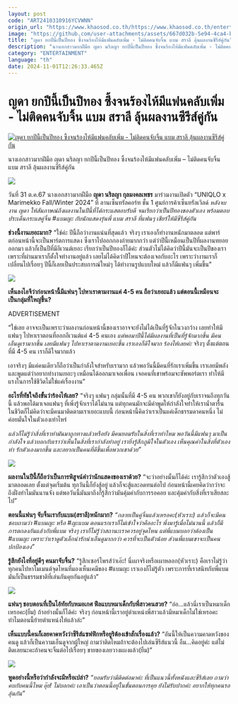 ```yaml
---
layout: post
code: "ART2410310916YCVWNN"
origin_url: "https://www.khaosod.co.th/https://www.khaosod.co.th/entertainment/news_9484658"
image: "https://github.com/user-attachments/assets/667d032b-5e94-4ca4-bbc8-af45afec9896"
title: "ญดา ยกปีนี้เป็นปีทอง ซึ้งจนร้องไห้มีแฟนคลับเพิ่ม - ไม่ติดคนจับจิ้น แบม สราลี ลุ้นผลงานซีรีส์คู่กัน"
description: "นางเอกสาวมากฝีมือ ญดา นริลญา ยกปีนี้เป็นปีทอง ซึ้งจนร้องไห้มีแฟนคลับเพิ่ม - ไม่ติดคนจับจิ้น แบม สราลี ลุ้นผลงานซีรีส์คู่กัน"
category: "ENTERTAINMENT"
language: "th"
date: 2024-11-01T12:26:33.465Z
---
```


# ญดา ยกปีนี้เป็นปีทอง ซึ้งจนร้องไห้มีแฟนคลับเพิ่ม - ไม่ติดคนจับจิ้น แบม สราลี ลุ้นผลงานซีรีส์คู่กัน

[![ญดา ยกปีนี้เป็นปีทอง ซึ้งจนร้องไห้มีแฟนคลับเพิ่ม - ไม่ติดคนจับจิ้น แบม สราลี ลุ้นผลงานซีรีส์คู่กัน](https://www.khaosod.co.th/wpapp/uploads/2024/10/yda.jpg "ญดา ยกปีนี้เป็นปีทอง ซึ้งจนร้องไห้มีแฟนคลับเพิ่ม - ไม่ติดคนจับจิ้น แบม สราลี ลุ้นผลงานซีรีส์คู่กัน")](https://www.khaosod.co.th/wpapp/uploads/2024/10/yda.jpg)

นางเอกสาวมากฝีมือ ญดา นริลญา ยกปีนี้เป็นปีทอง ซึ้งจนร้องไห้มีแฟนคลับเพิ่ม – ไม่ติดคนจับจิ้น แบม สราลี ลุ้นผลงานซีรีส์คู่กัน

![](https://www.khaosod.co.th/wpapp/uploads/2024/10/S__533667856_0-696x464.jpg)

วันที่ 31 ต.ค.67 นางเอกสาวมากฝีมือ **ญดา นริลญา กุลมงคลเพชร** มาร่วมงานเปิดตัว “UNIQLO x Marimekko Fall/Winter 2024” ที่ ลานเซ็นทรัลคอร์ท ชั้น 1 ศูนย์การค้าเซ็นทรัลเวิลด์ _หลังจบงาน ญดา ให้สัมภาษณ์ถึงผลงานในปีนี้ที่ได้กระแสตอบรับดี จนเรียกว่าเป็นปีทองของตัวเอง พร้อมตอบประเด็นกระแสคู่จิ้น #แบมญะ กับนักแสดงรุ่นพี่ แบม สราลี ที่แฟนๆ เชียร์ให้มีซีรีส์คู่กัน_

**ช่วงนี้งานเยอะมาก?** “ใช่ค่ะ ปีนี้ถือว่างานแน่นที่สุดแล้ว จริงๆ เราเองก็ทำงานหนักมาตลอด แต่พาร์ตก่อนหน้านี้จะเป็นพาร์ตการแสดง ซึ่งเราไปออกกองถ่ายมากกว่า แต่ว่าปีนี้เหมือนเป็นปีที่ผลงานทยอยออกมา แล้วก็เป็นปีที่มีอีเวนต์เยอะ เรียกว่าเป็นปีทองก็ได้ค่ะ ส่วนตัวไม่ได้คิดว่าปีนี้มันจะเป็นปีของเรา เพราะที่ผ่านมาเราก็ตั้งใจทำงานอยู่แล้ว เลยไม่ได้คิดว่าปีไหนจะต้องเจอกับอะไร เพราะว่างานเราก็เปลี่ยนไปเรื่อยๆ ปีนี้ก็เลยเป็นประสบการณ์ใหม่ๆ ได้ทำงานรูปแบบใหม่ แล้วก็มีแฟนๆ เพิ่มขึ้น”

![](https://www.khaosod.co.th/wpapp/uploads/2024/10/S__533667861_0.jpg)

**เห็นลงไอจีว่าก่อนหน้านี้มีแฟนๆ ไปหาเราตามงานแค่ 4-5 คน ถือว่าเยอะแล้ว แต่ตอนนี้เหมือนจะเป็นกลุ่มที่ใหญ่ขึ้น?**

ADVERTISEMENT

“ใช่เลย อาจจะเป็นเพราะว่าผลงานก่อนหน้านี้ของเราอาจจะยังไม่ได้เป็นที่รู้จักในวงกว้าง เลยทำให้มีแฟนๆ ไปหาเราตอนที่ออกอีเวนต์แค่ 4-5 คนเอง _แต่พอมาปีนี้ได้มีผลงานที่เป็นที่รู้จักมากขึ้น มีคนเอ็นดูเรามากขึ้น เลยมีแฟนๆ ไปหาเราตามงานเยอะขึ้น เราเองก็ดีใจมาก ร้องไห้เลยค่ะ_ จริงๆ ตั้งแต่ตอนที่มี 4-5 คน เราก็ดีใจมากแล้ว

เอาจริงๆ มีแค่คนเดียวก็ถือว่าเป็นกำลังใจสำหรับเรามาก แล้วพอวันนี้มีคนที่รักเราเพิ่มขึ้น เราเลยมีพลังและพูดแต่ว่าอยากทำงานเยอะๆ เหมือนได้ออกมาเจอเพื่อน เจอคนที่เขาพร้อมจะซัพพอร์ตเรา ทำให้มีแรงในการใช้ชีวิตไม่ใช่แค่เรื่องงาน”

**อะไรที่ทัชใจถึงขั้นว่าร้องไห้เลย?** “จริงๆ แฟนๆ กลุ่มนั้นที่มี 4-5 คน พวกเขาก็ยังอยู่กับเราจนถึงทุกวันนี้ แล้วพอได้มาเจอแฟนๆ ที่เพิ่งรู้จักเราได้ไม่นาน แต่ทุกคนมักจะมีคำพูดให้กำลังใจทำให้เราน้ำตารื้น ในชีวิตก็ไม่คิดว่าจะมีคนมาติดตามเราเยอะแบบนี้ ก่อนหน้านี้คิดว่าเราเป็นแค่เด็กธรรมดาคนหนึ่ง ไม่ค่อยมั่นใจในตัวเองเท่าไหร่

_แล้วก็ไม่รู้ว่าสิ่งที่เราทำมันมาถูกทางแล้วหรือยัง มีคนยอมรับในสิ่งที่เราทำไหม พอวันนี้มีแฟนๆ มาเป็นกำลังใจ แล้วบอกกับเราว่าเห็นในสิ่งที่เรากำลังทำอยู่ เรายิ่งรู้สึกภูมิใจในตัวเอง เห็นคุณค่าในสิ่งที่ตัวเองทำ รักตัวเองมากขึ้น และอยากเป็นคนที่ดีขึ้นเพื่อพวกเขาด้วย”_

![](https://www.khaosod.co.th/wpapp/uploads/2024/10/S__533667858_0.jpg)

**ผลงานในปีนี้ก็ถือว่าเป็นการพิสูจน์คำว่านักแสดงของเราด้วย?** “จะว่าอย่างนั้นก็ได้ค่ะ เรารู้สึกว่าตัวเองสู้มาตลอดเลย ตั้งแต่จุดเริ่มต้น ทุกวันนี้ก็ยังสู้อยู่ แล้วก็จะสู้และอดทนต่อไป ก่อนหน้านี้เคยคิดว่ากว่าจะถึงฝั่งทำไมมันนานจัง แต่พอวันนี้มันมาถึงก็รู้สึกว่ามันคุ้มค่ากับการรอคอย และคุ้มค่ากับสิ่งที่เราเสียสละไป”

**ตอนนี้แฟนๆ จับจิ้นเรากับแบม(สราลี)หนักมาก?** _“กลายเป็นคู่จิ้นแล้วเหรอคะ(หัวเราะ) แล้วก็จะมีคนชอบถามว่า #แบมญะ หรือ #ญะแบม ตอนแรกเราก็ไม่เข้าใจว่าคืออะไร พึ่งมารู้เมื่อไม่นานนี้ แล้วก็มีการตกลงกันแล้วกับพี่แบม จริงๆ เราก็ไม่รู้ว่าสถานะเราควรอยู่จุดไหน แต่พี่แบมบอกว่าต้องเป็น #แบมญะ เพราะว่าเราดูตัวเล็กน่ารักน่าเอ็นดูมากกว่า ควรที่จะเป็นตัวน้อย ส่วนพี่แบมเขาจะเป็นคนปกป้องเอง”_

**รู้สึกยังไงที่อยู่ดีๆ คนมาจับจิ้น?** “รู้สึกเซอร์ไพรส์ว่าเอ๊ะ! นี่เผาจริงหรือเผาหลอก(หัวเราะ) คือเราไม่รู้ว่าทุกคนไปหาโมเมนต์จุดไหนที่มองเห็นเคมีของ #แบมญะ เราเองก็ไม่รู้ตัว เพราะการที่เราสนิทกับพี่แบมมันก็เป็นธรรมชาติที่เล่นกันคุยกันอยู่แล้ว”

![](https://www.khaosod.co.th/wpapp/uploads/2024/10/S__533667871_0.jpg)

**แฟนๆ ชอบตอนที่เป็นไอ้ทัยกับหมอเกศ ฟีลแบบหมาเด็กกับพี่สาวคนสวย?** “อ๋อ…แล้วนี่เราเป็นหมาเด็กเหรอคะ(ยิ้ม) ถ้าอย่างนั้นก็ได้ค่ะ จริงๆ ก่อนหน้านี้เราอยู่ตำแหน่งพี่สาวแล้วมีหมาเด็กไม่ใช่เหรอคะ ทำไมตอนนี้ย้ายตำแหน่งให้แล้วล่ะ”

**เห็นแบบนี้คนก็เลยคาดหวังว่าซีรีส์แซฟฟิกหรือยูริต้องเข้าสักเรื่องแล้ว?** “อันนี้ให้เป็นความคาดหวังของคนดู แล้วก็เป็นความเอ็นดูจากผู้ใหญ่ ถามว่าติดไหมถ้าจะต้องไปเล่นซีรีส์แนวนี้ อืม…คิดอยู่ค่ะ แต่ไม่ติดเลยนะคะถ้าคนจะจิ้นต่อไปเรื่อยๆ ขายของเลยวางแผงแล้ว(ยิ้ม)”

![](https://www.khaosod.co.th/wpapp/uploads/2024/10/S__533667868_0.jpg)

**พูดอย่างนี้หรือว่ากำลังจะมีหรือเปล่า?** _“ยอมรับว่ามีติดต่อมาค่ะ ที่เป็นแนวนี้ทั้งหนังและซีรีส์เลย ถามว่าคบกับคนนี้ไหม อุ๊ย! ไม่บอกค่ะ เอาเป็นว่าตอนนี้อยู่ในขั้นตอนการคุย ยังไม่รับปากค่ะ อยากให้ทุกคนรอลุ้นกัน”_